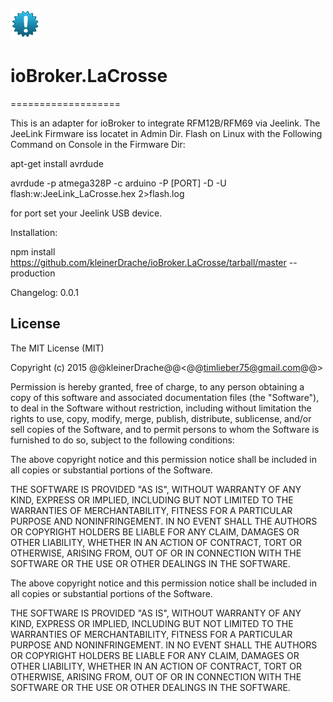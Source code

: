 ![Logo](admin/lacrosse.png)
# ioBroker.LaCrosse
===================

This is an adapter for ioBroker to integrate RFM12B/RFM69 via Jeelink.
The JeeLink Firmware iss locatet in Admin Dir. Flash on Linux with the Following Command on Console in the Firmware Dir:

apt-get install avrdude

avrdude -p atmega328P -c arduino -P [PORT] -D -U flash:w:JeeLink_LaCrosse.hex 2>flash.log

for port set your Jeelink USB device.

Installation:

npm install https://github.com/kleinerDrache/ioBroker.LaCrosse/tarball/master --production


Changelog:
0.0.1

## License
The MIT License (MIT)

Copyright (c) 2015 @@kleinerDrache@@<@@timlieber75@gmail.com@@>

Permission is hereby granted, free of charge, to any person obtaining a copy
of this software and associated documentation files (the "Software"), to deal
in the Software without restriction, including without limitation the rights
to use, copy, modify, merge, publish, distribute, sublicense, and/or sell
copies of the Software, and to permit persons to whom the Software is
furnished to do so, subject to the following conditions:

The above copyright notice and this permission notice shall be included in
all copies or substantial portions of the Software.

THE SOFTWARE IS PROVIDED "AS IS", WITHOUT WARRANTY OF ANY KIND, EXPRESS OR
IMPLIED, INCLUDING BUT NOT LIMITED TO THE WARRANTIES OF MERCHANTABILITY,
FITNESS FOR A PARTICULAR PURPOSE AND NONINFRINGEMENT. IN NO EVENT SHALL THE
AUTHORS OR COPYRIGHT HOLDERS BE LIABLE FOR ANY CLAIM, DAMAGES OR OTHER
LIABILITY, WHETHER IN AN ACTION OF CONTRACT, TORT OR OTHERWISE, ARISING FROM,
OUT OF OR IN CONNECTION WITH THE SOFTWARE OR THE USE OR OTHER DEALINGS IN
THE SOFTWARE.

The above copyright notice and this permission notice shall be included in
all copies or substantial portions of the Software.

THE SOFTWARE IS PROVIDED "AS IS", WITHOUT WARRANTY OF ANY KIND, EXPRESS OR
IMPLIED, INCLUDING BUT NOT LIMITED TO THE WARRANTIES OF MERCHANTABILITY,
FITNESS FOR A PARTICULAR PURPOSE AND NONINFRINGEMENT. IN NO EVENT SHALL THE
AUTHORS OR COPYRIGHT HOLDERS BE LIABLE FOR ANY CLAIM, DAMAGES OR OTHER
LIABILITY, WHETHER IN AN ACTION OF CONTRACT, TORT OR OTHERWISE, ARISING FROM,
OUT OF OR IN CONNECTION WITH THE SOFTWARE OR THE USE OR OTHER DEALINGS IN
THE SOFTWARE.
